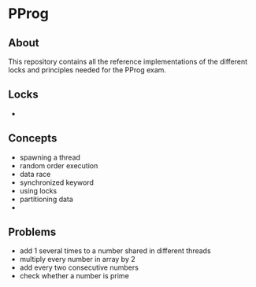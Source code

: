 # PProg

## About
This repository contains all the reference implementations of the different locks and principles needed for the PProg exam.

## Locks
- 

## Concepts
- spawning a thread
- random order execution
- data race
- synchronized keyword
- using locks
- partitioning data
- 

## Problems
- add 1 several times to a number shared in different threads
- multiply every number in array by 2
- add every two consecutive numbers
- check whether a number is prime
